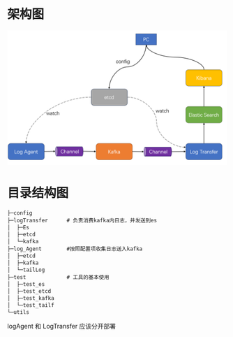 # 架构图

![image-20240201142048642](https://raw.githubusercontent.com/Aurora-Galaxy/image/main/image-20240201142048642.png)

# 目录结构图

```
├─config                 
├─logTransfer      # 负责消费kafka内日志，并发送到es        
│  ├─Es                  
│  ├─etcd                
│  └─kafka               
├─log_Agent        #按照配置项收集日志送入kafka     
│  ├─etcd                
│  ├─kafka               
│  └─tailLog
├─test             # 工具的基本使用
│  ├─test_es
│  ├─test_etcd
│  ├─test_kafka
│  └─test_tailf
└─utils
```
logAgent 和 LogTransfer 应该分开部署
